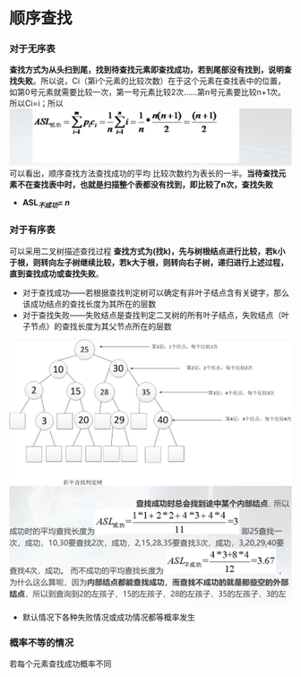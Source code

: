 

# 顺序查找

### 对于无序表
**查找方式为从头扫到尾，找到待查找元素即查找成功，若到尾部没有找到，说明查找失败**。所以说，Ci（第i个元素的比较次数）在于这个元素在查找表中的位置，如第0号元素就需要比较一次，第一号元素比较2次......第n号元素要比较n+1次。所以Ci=i；所以
![输入图片说明](/imgs/2025-07-09/ouKmHeOJ4ancVo6b.png)
可以看出，顺序查找方法查找成功的平均 比较次数约为表长的一半。**当待查找元素不在查找表中时，也就是扫描整个表都没有找到，即比较了n次，查找失败**
- **ASL$_不$$_成$$_功$=  _n_**

### 对于有序表
可以采用二叉树描述查找过程
**查找方式为(找k)，先与树根结点进行比较，若k小于根，则转向左子树继续比较，若k大于根，则转向右子树，递归进行上述过程，直到查找成功或查找失败**。

- 对于查找成功——若根据查找判定树可以确定有非叶子结点含有关键字，那么该成功结点的查找长度为其所在的层数
- 对于查找失败——失败结点是查找判定二叉树的所有叶子结点，失败结点（叶子节点）的查找长度为其父节点所在的层数

![输入图片说明](/imgs/2025-07-09/MXRbS9hixElj3yZp.png)

- 默认情况下各种失败情况或成功情况都等概率发生

### 概率不等的情况
若每个元素查找成功概率不同
<!--stackedit_data:
eyJoaXN0b3J5IjpbMTAzNjEzMTcxOCwxMzAwMjQzMjFdfQ==
-->